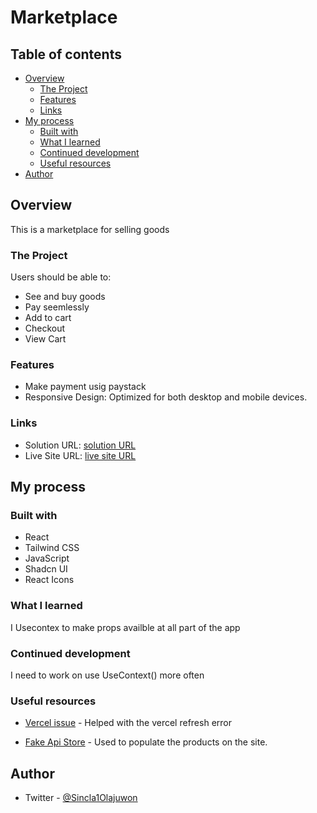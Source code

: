 # Marketplace

## Table of contents

- [Overview](#overview)
  - [The Project](#the-challenge)
  - [Features](#features)
  - [Links](#links)
- [My process](#my-process)
  - [Built with](#built-with)
  - [What I learned](#what-i-learned)
  - [Continued development](#continued-development)
  - [Useful resources](#useful-resources)
- [Author](#author)




## Overview
This is a marketplace for selling goods

### The Project

Users should be able to:

- See and buy goods
- Pay seemlessly
- Add to cart
- Checkout
- View Cart



### Features

- Make payment usig paystack
- Responsive Design: Optimized for both desktop and mobile devices.



### Links

- Solution URL: [solution URL](https://github.com/sinclare210/MarketPlace-)
- Live Site URL: [live site URL](https://market-place-beryl.vercel.app/)

## My process

### Built with

- React
- Tailwind CSS
- JavaScript
- Shadcn UI
- React Icons


### What I learned

I Usecontex to make props availble at all part of the app


### Continued development

I need to work on use UseContext() more often



### Useful resources

- [Vercel issue](https://stackoverflow.com/questions/75963788/why-is-my-vercel-project-giving-me-an-error-404-on-refresh) - Helped with the vercel refresh error

- [Fake Api Store](https://fakestoreapi.com/) - Used to populate the products on the site.


## Author
- Twitter - [@Sincla1Olajuwon](https://x.com/Sincla1Olajuwon?t=9Rl_pnqS5YlDRBy-PVlhWQ&s=09)






